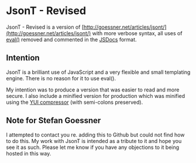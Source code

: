 # JsonT - Revised #

JsonT - Revised is a version of [http://goessner.net/articles/jsont/](http://goessner.net/articles/jsont/) with more verbose syntax, all uses of [eval()](http://www.jslint.com/lint.html#evil) removed and commented in the [JSDocs](http://code.google.com/p/jsdoc-toolkit/) format.

## Intention ##

JsonT is a brilliant use of JavaScript and a very flexible and small templating engine. There is no reason for it to use eval().

My intention was to produce a version that was easier to read and more secure. I also include a minified version for production which was minified using the [YUI compressor](http://developer.yahoo.com/yui/compressor/) (with semi-colons preserved). 

## Note for Stefan Goessner ##

I attempted to contact you re. adding this to Github but could not find how to do this. My work with JsonT is intended as a tribute to it and hope you see it as such. Please let me know if you have any objections to it being hosted in this way.
